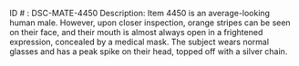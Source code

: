 ID # : DSC-MATE-4450
Description: Item 4450 is an average-looking human male. However, upon closer inspection, orange stripes can be seen on their face, and their mouth is almost always open in a frightened expression, concealed by a medical mask. The subject wears normal glasses and has a peak spike on their head, topped off with a silver chain. 